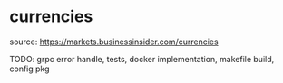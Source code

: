 # currencies

source: https://markets.businessinsider.com/currencies

TODO: grpc error handle, tests, docker implementation, makefile build, config pkg
